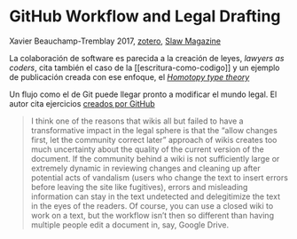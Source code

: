 # GitHub Workflow and Legal Drafting
Xavier Beauchamp-Tremblay 2017, [zotero](zotero://select/items/@beauchamp-tremblay2017), [Slaw Magazine](https://www.slaw.ca/2017/04/21/github-workflow-and-legal-drafting/)

La colaboración de software es parecida a la creación de leyes, *lawyers as coders*, cita también el caso de la [[escritura-como-codigo]] y un ejemplo de publicación creada con ese enfoque, el [*Homotopy type theory*](https://math.andrej.com/2013/06/20/the-hott-book/)

Un flujo como el de Git puede llegar pronto a modificar el mundo legal. El autor cita ejercicios [creados por GitHub](https://github.com/github/balanced-employee-ip-agreement/blob/main/Balanced_Employee_IP_Agreement.md)

> I think one of the reasons that wikis all but failed to have a transformative impact in the legal sphere is that the “allow changes first, let the community correct later” approach of wikis creates too much uncertainty about the quality of the current version of the document. If the community behind a wiki is not sufficiently large or extremely dynamic in reviewing changes and cleaning up after potential acts of vandalism (users who change the text to insert errors before leaving the site like fugitives), errors and misleading information can stay in the text undetected and delegitimize the text in the eyes of the readers. Of course, you can use a closed wiki to work on a text, but the workflow isn’t then so different than having multiple people edit a document in, say, Google Drive.
